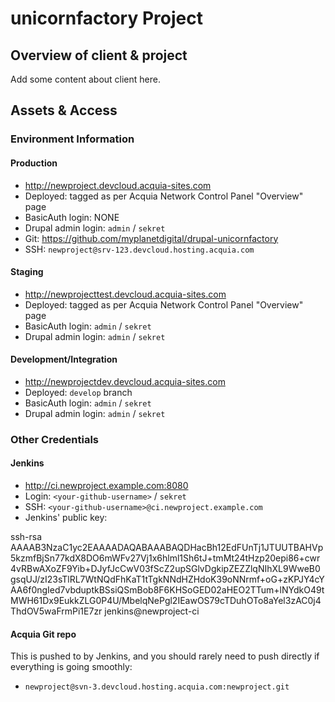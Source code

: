 # unicornfactory Project

Overview of client & project
----------------------------

Add some content about client here.

Assets & Access
---------------

### Environment Information

#### Production

- http://newproject.devcloud.acquia-sites.com
- Deployed: tagged as per Acquia Network Control Panel "Overview" page
- BasicAuth login: NONE
- Drupal admin login: `admin` / `sekret`
- Git: https://github.com/myplanetdigital/drupal-unicornfactory
- SSH: `newproject@srv-123.devcloud.hosting.acquia.com`

#### Staging

- http://newprojecttest.devcloud.acquia-sites.com
- Deployed: tagged as per Acquia Network Control Panel "Overview" page
- BasicAuth login: `admin` / `sekret`
- Drupal admin login: `admin` / `sekret`

#### Development/Integration

- http://newprojectdev.devcloud.acquia-sites.com
- Deployed: `develop` branch
- BasicAuth login: `admin` / `sekret`
- Drupal admin login: `admin` / `sekret`


### Other Credentials

#### Jenkins

- http://ci.newproject.example.com:8080
- Login: `<your-github-username>` / `sekret`
- SSH: `<your-github-username>@ci.newproject.example.com`
- Jenkins' public key:

ssh-rsa
AAAAB3NzaC1yc2EAAAADAQABAAABAQDHacBh12EdFUnTj1JTUUTBAHVp5kzmfBjSn77kdX8DO6mWFv27Vj1x6hlml1Sh6tJ+tmMt24tHzp20epi86+cwr4vRBwAXoZF9Yib+DJyfJcCwV03fScZ2upSGlvDgkipZEZZlqNIhXL9WweB0gsqUJ/zI23sTlRL7WtNQdFhKaT1tTgkNNdHZHdoK39oNNrmf+oG+zKPJY4cYAA6f0ngIed7vbduptkBSsiQSmBob8F6KHSoGED02aHEO2TTum+lNYdkO49tMWH61Dx9EukkZLG0P4U/MbelqNePgl2IEawOS79cTDuhOTo8aYel3zAC0j4ThdOV5waFrmPi1E7zr
jenkins@newproject-ci

#### Acquia Git repo

This is pushed to by Jenkins, and you should rarely need to push
directly if everything is going smoothly:

- `newproject@svn-3.devcloud.hosting.acquia.com:newproject.git`
